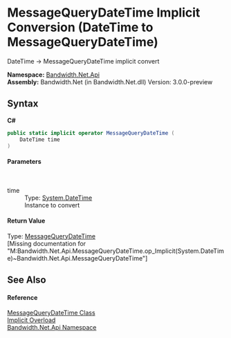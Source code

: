 ﻿# MessageQueryDateTime&nbsp;Implicit Conversion (DateTime to MessageQueryDateTime)
 

DateTime -> MessageQueryDateTime implicit convert

**Namespace:**&nbsp;<a href ="N_Bandwidth_Net_Api.md">Bandwidth.Net.Api</a><br />**Assembly:**&nbsp;Bandwidth.Net (in Bandwidth.Net.dll) Version: 3.0.0-preview

## Syntax

**C#**<br />
``` C#
public static implicit operator MessageQueryDateTime (
	DateTime time
)
```


#### Parameters
&nbsp;<dl><dt>time</dt><dd>Type: <a href="http://msdn2.microsoft.com/en-us/library/03ybds8y" target="_blank">System.DateTime</a><br />Instance to convert</dd></dl>

#### Return Value
Type: <a href ="T_Bandwidth_Net_Api_MessageQueryDateTime.md">MessageQueryDateTime</a><br />\[Missing <returns> documentation for "M:Bandwidth.Net.Api.MessageQueryDateTime.op_Implicit(System.DateTime)~Bandwidth.Net.Api.MessageQueryDateTime"\]

## See Also


#### Reference
<a href ="T_Bandwidth_Net_Api_MessageQueryDateTime.md">MessageQueryDateTime Class</a><br /><a href ="Overload_Bandwidth_Net_Api_MessageQueryDateTime_op_Implicit.md">Implicit Overload</a><br /><a href ="N_Bandwidth_Net_Api.md">Bandwidth.Net.Api Namespace</a><br />